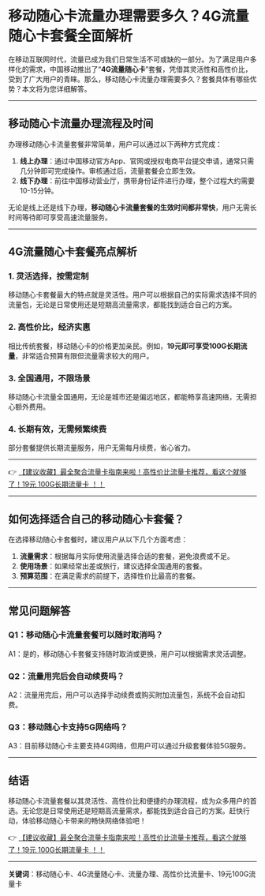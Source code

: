 # 移动随心卡流量办理需要多久？4G流量随心卡套餐全面解析

在移动互联网时代，流量已成为我们日常生活不可或缺的一部分。为了满足用户多样化的需求，中国移动推出了“**4G流量随心卡**”套餐，凭借其灵活性和高性价比，受到了广大用户的青睐。那么，移动随心卡流量办理需要多久？套餐具体有哪些优势？本文将为您详细解答。

---

## 移动随心卡流量办理流程及时间

办理移动随心卡流量套餐非常简单，用户可以通过以下两种方式完成：

1. **线上办理**：通过中国移动官方App、官网或授权电商平台提交申请，通常只需几分钟即可完成操作。审核通过后，流量套餐会立即生效。
2. **线下办理**：前往中国移动营业厅，携带身份证件进行办理，整个过程大约需要10-15分钟。

无论是线上还是线下办理，**移动随心卡流量套餐的生效时间都非常快**，用户无需长时间等待即可享受高速流量服务。

---

## 4G流量随心卡套餐亮点解析

### 1. **灵活选择，按需定制**
移动随心卡套餐最大的特点就是灵活性。用户可以根据自己的实际需求选择不同的流量包，无论是日常使用还是短期高流量需求，都能找到适合自己的方案。

### 2. **高性价比，经济实惠**
相比传统套餐，移动随心卡的价格更加亲民。例如，**19元即可享受100G长期流量**，非常适合预算有限但流量需求较大的用户。

### 3. **全国通用，不限场景**
移动随心卡流量全国通用，无论是城市还是偏远地区，都能畅享高速网络，无需担心额外费用。

### 4. **长期有效，无需频繁续费**
部分套餐提供长期流量服务，用户无需每月续费，省心省力。

---

👉 [【建议收藏】最全聚合流量卡指南来啦！高性价比流量卡推荐，看这个就够了！19元 100G长期流量卡 ！！](https://bit.ly/Liuliangka)

---

## 如何选择适合自己的移动随心卡套餐？

在选择移动随心卡套餐时，建议用户从以下几个方面考虑：

1. **流量需求**：根据每月实际使用流量选择合适的套餐，避免浪费或不足。
2. **使用场景**：如果经常出差或旅行，建议选择全国通用的套餐。
3. **预算范围**：在满足需求的前提下，选择性价比最高的套餐。

---

## 常见问题解答

### Q1：移动随心卡流量套餐可以随时取消吗？
A1：是的，移动随心卡套餐支持随时取消或更换，用户可以根据需求灵活调整。

### Q2：流量用完后会自动续费吗？
A2：流量用完后，用户可以选择手动续费或购买附加流量包，系统不会自动扣费。

### Q3：移动随心卡支持5G网络吗？
A3：目前移动随心卡主要支持4G网络，但用户可以通过升级套餐体验5G服务。

---

## 结语

移动随心卡流量套餐以其灵活性、高性价比和便捷的办理流程，成为众多用户的首选。无论您是日常使用还是短期高流量需求，都能找到适合自己的方案。赶快行动，体验移动随心卡带来的畅快网络体验吧！

👉 [【建议收藏】最全聚合流量卡指南来啦！高性价比流量卡推荐，看这个就够了！19元 100G长期流量卡 ！！](https://bit.ly/Liuliangka)

---

**关键词**：移动随心卡、4G流量随心卡、流量办理、高性价比流量卡、19元100G流量卡